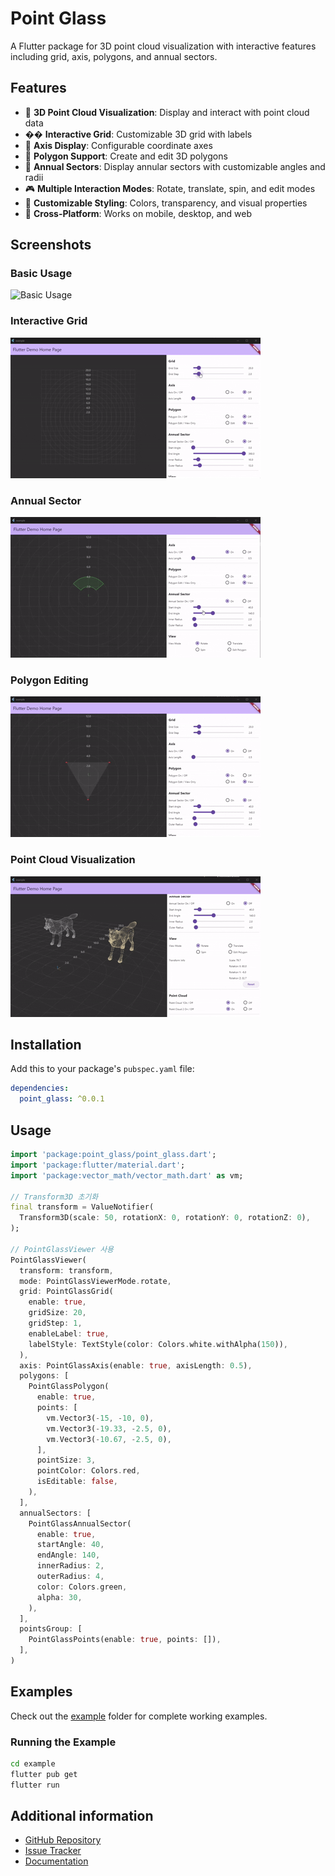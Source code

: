 # Point Glass

A Flutter package for 3D point cloud visualization with interactive features including grid, axis, polygons, and annual sectors.

## Features

- 🎯 **3D Point Cloud Visualization**: Display and interact with point cloud data
- �� **Interactive Grid**: Customizable 3D grid with labels
- 🧭 **Axis Display**: Configurable coordinate axes
- 🔷 **Polygon Support**: Create and edit 3D polygons
- 🍕 **Annual Sectors**: Display annular sectors with customizable angles and radii
- 🎮 **Multiple Interaction Modes**: Rotate, translate, spin, and edit modes
- 🎨 **Customizable Styling**: Colors, transparency, and visual properties
- 📱 **Cross-Platform**: Works on mobile, desktop, and web

## Screenshots

### Basic Usage
![Basic Usage](https://raw.githubusercontent.com/immsong/point_glass/main/doc/images/basic_use.gif)

### Interactive Grid
![Interactive Grid](https://raw.githubusercontent.com/immsong/point_glass/main/doc/images/grid.gif)

### Annual Sector
![Annual Sector](https://raw.githubusercontent.com/immsong/point_glass/main/doc/images/annual_sector.gif)
 
### Polygon Editing
![Polygon Editing](https://raw.githubusercontent.com/immsong/point_glass/main/doc/images/polygon.gif)

### Point Cloud Visualization
![Point Cloud](https://raw.githubusercontent.com/immsong/point_glass/main/doc/images/point_cloud.gif)

## Installation

Add this to your package's `pubspec.yaml` file:
 
```yaml
dependencies:
  point_glass: ^0.0.1
```

## Usage

```dart
import 'package:point_glass/point_glass.dart';
import 'package:flutter/material.dart';
import 'package:vector_math/vector_math.dart' as vm;

// Transform3D 초기화
final transform = ValueNotifier(
  Transform3D(scale: 50, rotationX: 0, rotationY: 0, rotationZ: 0),
);

// PointGlassViewer 사용
PointGlassViewer(
  transform: transform,
  mode: PointGlassViewerMode.rotate,
  grid: PointGlassGrid(
    enable: true,
    gridSize: 20,
    gridStep: 1,
    enableLabel: true,
    labelStyle: TextStyle(color: Colors.white.withAlpha(150)),
  ),
  axis: PointGlassAxis(enable: true, axisLength: 0.5),
  polygons: [
    PointGlassPolygon(
      enable: true,
      points: [
        vm.Vector3(-15, -10, 0),
        vm.Vector3(-19.33, -2.5, 0),
        vm.Vector3(-10.67, -2.5, 0),
      ],
      pointSize: 3,
      pointColor: Colors.red,
      isEditable: false,
    ),
  ],
  annualSectors: [
    PointGlassAnnualSector(
      enable: true,
      startAngle: 40,
      endAngle: 140,
      innerRadius: 2,
      outerRadius: 4,
      color: Colors.green,
      alpha: 30,
    ),
  ],
  pointsGroup: [
    PointGlassPoints(enable: true, points: []),
  ],
)
```

## Examples

Check out the [example](https://github.com/immsong/point_glass/tree/main/example) folder for complete working examples.

### Running the Example
```bash
cd example
flutter pub get
flutter run
```

## Additional information

- [GitHub Repository](https://github.com/immsong/point_glass)
- [Issue Tracker](https://github.com/immsong/point_glass/issues)
- [Documentation](https://github.com/immsong/point_glass#readme)
